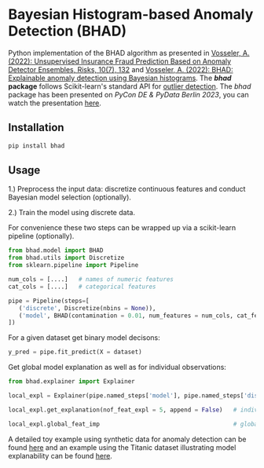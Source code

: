 # Bayesian Histogram-based Anomaly Detection (BHAD)

Python implementation of the BHAD algorithm as presented in [Vosseler, A. (2022): Unsupervised Insurance Fraud Prediction Based on Anomaly Detector Ensembles, Risks, 10(7), 132](https://www.mdpi.com/2227-9091/10/7/132) and [Vosseler, A. (2022): BHAD: Explainable anomaly detection using Bayesian histograms](https://www.researchgate.net/publication/364265660_BHAD_Fast_unsupervised_anomaly_detection_using_Bayesian_histograms). The ***bhad* package**  follows Scikit-learn's standard API for [outlier detection](https://scikit-learn.org/stable/modules/outlier_detection.html). The *bhad* package has been presented on *PyCon DE & PyData Berlin 2023*, you can watch the presentation [here](https://vimeo.com/user/171811262/folder/15825490).

## Installation

```bash
pip install bhad
```

## Usage

1.) Preprocess the input data: discretize continuous features and conduct Bayesian model selection (optionally).

2.) Train the model using discrete data.

For convenience these two steps can be wrapped up via a scikit-learn pipeline (optionally). 

```python
from bhad.model import BHAD
from bhad.utils import Discretize
from sklearn.pipeline import Pipeline

num_cols = [....]   # names of numeric features
cat_cols = [....]   # categorical features

pipe = Pipeline(steps=[
   ('discrete', Discretize(nbins = None)),   
   ('model', BHAD(contamination = 0.01, num_features = num_cols, cat_features = cat_cols))
])
```

For a given dataset get binary model decisons:

```python
y_pred = pipe.fit_predict(X = dataset)        
```

Get global model explanation as well as for individual observations:

```python
from bhad.explainer import Explainer

local_expl = Explainer(pipe.named_steps['model'], pipe.named_steps['discrete']).fit()

local_expl.get_explanation(nof_feat_expl = 5, append = False)   # individual explanations

local_expl.global_feat_imp                                      # global explanation
```

A detailed toy example using synthetic data for anomaly detection can be found [here](https://github.com/AVoss84/bhad/blob/main/src/notebooks/Toy_Example.ipynb) and an example using the Titanic dataset illustrating model explanability can be found [here](https://github.com/AVoss84/bhad/blob/main/src/notebooks/Titanic_Example.ipynb).
